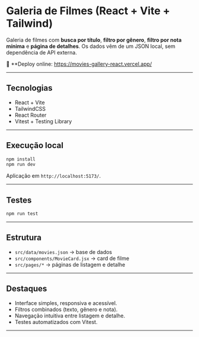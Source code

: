 # Galeria de Filmes (React + Vite + Tailwind)

Galeria de filmes com **busca por título**, **filtro por gênero**, **filtro por nota mínima** e **página de detalhes**. Os dados vêm de um JSON local, sem dependência de API externa.

🔗 **Deploy online:  https://movies-gallery-react.vercel.app/

---

## Tecnologias
- React + Vite
- TailwindCSS
- React Router
- Vitest + Testing Library

---

## Execução local
```bash
npm install
npm run dev
```
Aplicação em `http://localhost:5173/`.

---

## Testes
```bash
npm run test
```

---

## Estrutura
- `src/data/movies.json` → base de dados  
- `src/components/MovieCard.jsx` → card de filme  
- `src/pages/*` → páginas de listagem e detalhe  

---

## Destaques
- Interface simples, responsiva e acessível.  
- Filtros combinados (texto, gênero e nota).  
- Navegação intuitiva entre listagem e detalhe.  
- Testes automatizados com Vitest.  

---
